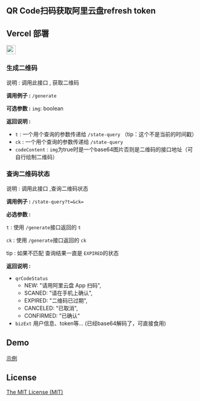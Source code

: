 ## QR Code扫码获取阿里云盘refresh token

## Vercel 部署
<a href="https://vercel.com/new/import?s=https://github.com/itxve/aliyundriver-refresh-token"><img src="https://vercel.com/button" height="24"></a>

### 生成二维码

说明 : 调用此接口 , 获取二维码

**调用例子 :** `/generate`

**可选参数 :**
`img`: boolean

**返回说明 :**
- `t` : 一个用个查询的参数传递给 `/state-query` （tip：这个不是当前的时间戳）
- `ck` : 一个用个查询的参数传递给 `/state-query`
- `codeContent` : `img`为true时是一个base64图片否则是二维码的接口地址（可自行绘制二维码）


### 查询二维码状态

说明 : 调用此接口 ,查询二维码状态

**调用例子 :** `/state-query?t=&ck=`

**必选参数 :**

`t` : 使用 `/generate`接口返回的 `t`

`ck` : 使用 `/generate`接口返回的 `ck`

tip : 如果不匹配 查询结果一直是 `EXPIRED`的状态

**返回说明 :**
- `qrCodeStatus` 
  - NEW: "请用阿里云盘 App 扫码",
  - SCANED: "请在手机上确认",
  - EXPIRED: "二维码已过期",
  - CANCELED: "已取消",
  - CONFIRMED: "已确认"
- `bizExt` 用户信息、token等... (已经base64解码了，可直接食用)


## Demo
[示例](https://aliyundriver-refresh-token.vercel.app/)


## License

[The MIT License (MIT)](https://github.com/itxve/aliyundriver-refresh-token/blob/master/LICENSE)